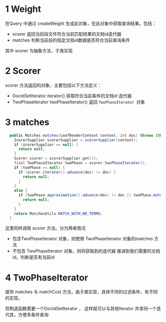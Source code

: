 # 1 Weight

在Query 中通过 createWeight 生成此对象，在此对象中获取查询结果。包括：

- scorer  返回当前段文件符合当前匹配结果的文档id迭代器
- matches 判断当前段的指定文档id数据是否符合当前查询条件





其中 scorer   为抽象方法，子类实现





# 2 Scorer

scorer 方法返回的对象，主要包括以下方法定义：

- DocIdSetIterator iterator() 获取符合当前条件的文档id 迭代器
- TwoPhaseIterator twoPhaseIterator() 返回  `TwoPhaseIterator `对象





# 3 matches

```java
  public Matches matches(LeafReaderContext context, int doc) throws IOException {
    ScorerSupplier scorerSupplier = scorerSupplier(context);
    if (scorerSupplier == null) {
      return null;
    }
    Scorer scorer = scorerSupplier.get(1);
    final TwoPhaseIterator twoPhase = scorer.twoPhaseIterator();
    if (twoPhase == null) {
      if (scorer.iterator().advance(doc) != doc) {
        return null;
      }
    }
    else {
      if (twoPhase.approximation().advance(doc) != doc || twoPhase.matches() == false) {
        return null;
      }
    }
    return MatchesUtils.MATCH_WITH_NO_TERMS;
  }
```

这里同样调用  scorer  方法。分为两者情况

- 包含TwoPhaseIterator  对象，则使用 TwoPhaseIterator  对象的matches 方法
- 不包含 TwoPhaseIterator 对象，则将获取到的迭代器 推进到我们需要的文档id。判断是否有当前id



# 4 TwoPhaseIterator

提供 matches 与 matchCost 方法，由子类实现，具体不同的过滤条件，有不同的实现，

但构造函数需要一个DocIdSetIterator ， 这样就可以与其他Iterator 共享同一个迭代其，方便多条件查询



